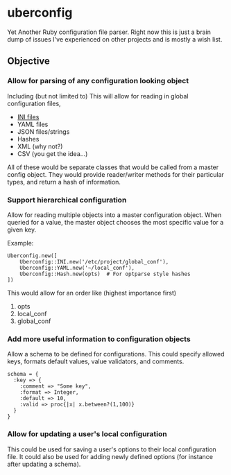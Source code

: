 # uberconfig #

Yet Another Ruby configuration file parser.
Right now this is just a brain dump of issues I've experienced on other projects and is mostly a wish list.

## Objective ##
### Allow for parsing of any configuration looking object ###
Including (but not limited to)
This will allow for reading in global configuration files, 

  * [INI files](http://en.wikipedia.org/wiki/INI_file)
  * YAML files
  * JSON files/strings
  * Hashes 
  * XML (why not?)
  * CSV (you get the idea...)

All of these would be separate classes that would be called from a master config object.
They would provide reader/writer methods for their particular types, and return a hash of information.

### Support hierarchical configuration ###
Allow for reading multiple objects into a master configuration object.
When queried for a value, the master object chooses the most specific value for a given key.

Example:

    Uberconfig.new([
        Uberconfig::INI.new('/etc/project/global_conf'),
        Uberconfig::YAML.new('~/local_conf'),
        Uberconfig::Hash.new(opts)  # For optparse style hashes
    ])

This would allow for an order like (highest importance first)
  1. opts
  1. local_conf
  1. global_conf

### Add more useful information to configuration objects ###
Allow a schema to be defined for configurations.
This could specify allowed keys, formats default values, value validators, and comments.

    schema = {
      :key => {
        :comment => "Some key",
        :format => Integer,
        :default => 10,
        :valid => proc{|x| x.between?(1,100)}
      }
    }

### Allow for updating a user's local configuration ###
This could be used for saving a user's options to their local configuration file.
It could also be used for adding newly defined options (for instance after updating a schema).
